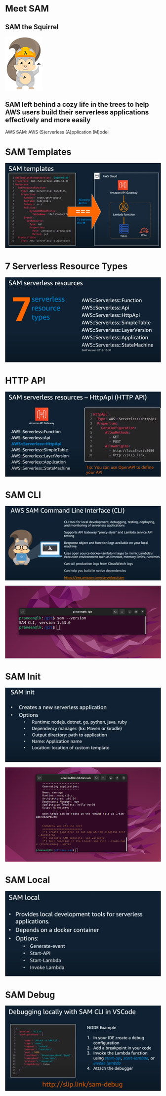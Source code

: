# Meet SAM

## SAM the Squirrel

![](sam.png)

## SAM left behind a cozy life in the trees to help AWS users build their serverless applications effectively and more easily


AWS SAM: AWS (S)erverless (A)pplication (M)odel 

# SAM Templates

![](IaaC.png)

# 7 Serverless Resource Types

![](7sam.png)

# HTTP API

![](http-api.png)

# SAM CLI

![](sam-cli.png)

![](sam-term.png)

# SAM Init

![](sam-init.png)

![](sam-init-t.png)

# SAM Local

![](sam-local.png)

# SAM Debug

![](sam-debug.png)